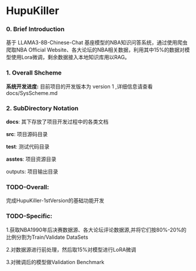 # HupuKiller

### 0. Brief Introduction

基于 LLAMA3-8B-Chinese-Chat 基座模型的NBA知识问答系统，通过使用爬虫爬取NBA Official Website、各大论坛的NBA相关数据，利用其中15%的数据对模型使用Lora微调，剩余数据接入本地知识库用以RAG。

### 1. Overall Shcheme

**系统开发进度:**   目前项目的开发版本为 version 1 ,详细信息请查看 docs/SysScheme.md

### 2. SubDirectory Notation

**docs**: 其下存放了项目开发过程中的各类文档

**src**: 项目源码目录

**test**: 测试代码目录

**asstes**: 项目资源目录

outputs: 项目输出目录

### TODO-Overall:

完成HupuKiller-1stVersion的基础功能开发

### TODO-Specific:

1.获取NBA1990年后决赛数据源、各大论坛评论数据源,并将它们按80%-20%的比例分割为Train/Validate DataSets

2.对数据源进行前处理，然后取15%对模型进行LoRA微调

3.对微调后的模型做Validation Benchmark
